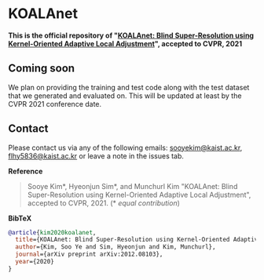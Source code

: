# KOALAnet
**This is the official repository of "[KOALAnet: Blind Super-Resolution using Kernel-Oriented Adaptive Local Adjustment](https://arxiv.org/abs/2012.08103)", accepted to CVPR, 2021**

## Coming soon
We plan on providing the training and test code along with the test dataset that we generated and evaluated on.
This will be updated at least by the CVPR 2021 conference date.

## Contact
Please contact us via any of the following emails: sooyekim@kaist.ac.kr, flhy5836@kaist.ac.kr or leave a note in the issues tab.

**Reference**  
> Sooye Kim*, Hyeonjun Sim*, and Munchurl Kim "KOALAnet: Blind Super-Resolution using Kernel-Oriented Adaptive Local Adjustment", accepted to CVPR, 2021. (* *equal contribution*)
> 
**BibTeX**
```bibtex
@article{kim2020koalanet,
  title={KOALAnet: Blind Super-Resolution using Kernel-Oriented Adaptive Local Adjustment},
  author={Kim, Soo Ye and Sim, Hyeonjun and Kim, Munchurl},
  journal={arXiv preprint arXiv:2012.08103},
  year={2020}
}
```

